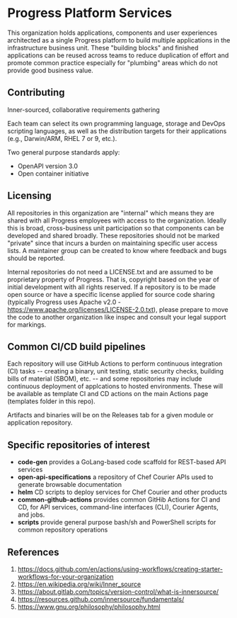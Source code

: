 # Progress Platform Services
This organization holds applications, components and user experiences architected as a single Progress platform to build multiple applications in the infrastructure business unit.  These "building blocks" and finished applications can be reused across teams to reduce duplication of effort and promote common practice especially for "plumbing" areas which do not provide good business value.  

## Contributing
Inner-sourced, collaborative requirements gathering

Each team can select its own programming language, storage and DevOps scripting languages, as well as the distribution targets for their applications (e.g., Darwin/ARM, RHEL 7 or 9, etc.).  

Two general purpose standards apply:
- OpenAPI version 3.0
- Open container initiative 

## Licensing
All repositories in this organization are "internal" which means they are shared with all Progress employees with access to the organization.  Ideally this is broad, cross-business unit participation so that components can be developed and shared broadly.  These repositories should not be marked "private" since that incurs a burden on maintaining specific user access lists.  A maintainer group can be created to know where feedback and bugs should be reported.

Internal repositories do not need a LICENSE.txt and are assumed to be proprietary property of Progress.  That is, copyright based on the year of initial development with all rights reserved.  If a repository is to be made open source or have a specific license applied for source code sharing (typically Progress uses Apache v2.0 - https://www.apache.org/licenses/LICENSE-2.0.txt), please prepare to move the code to another organization like inspec and consult your legal support for markings.

## Common CI/CD build pipelines
Each repository will use GitHub Actions to perform continuous integration (CI) tasks -- creating a binary, unit testing, static security checks, building bills of material (SBOM), etc. -- and some repositories may include continuous deployment of applcations to hosted environments.  These will be available as template CI and CD actions on the main Actions page (templates folder in this repo).

Artifacts and binaries will be on the Releases tab for a given module or application repository. 

## Specific repositories of interest
- **code-gen** provides a GoLang-based code scaffold for REST-based API services
- **open-api-specifications** a repository of Chef Courier APIs used to generate browsable documentation
- **helm** CD scripts to deploy services for Chef Courier and other products
- **common-github-actions** provides common GitHib Actions for CI and CD, for API services, command-line interfaces (CLI), Courier Agents, and jobs.
- **scripts** provide general purpose bash/sh and PowerShell scripts for common repository operations

## References
1. https://docs.github.com/en/actions/using-workflows/creating-starter-workflows-for-your-organization
1. https://en.wikipedia.org/wiki/Inner_source
1. https://about.gitlab.com/topics/version-control/what-is-innersource/
1. https://resources.github.com/innersource/fundamentals/
1. https://www.gnu.org/philosophy/philosophy.html